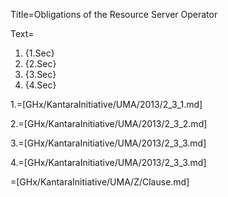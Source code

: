 Title=Obligations of the Resource Server Operator

Text=<ol><li>{1.Sec}<li>{2.Sec}<li>{3.Sec}<li>{4.Sec}</ol>

1.=[GHx/KantaraInitiative/UMA/2013/2_3_1.md]

2.=[GHx/KantaraInitiative/UMA/2013/2_3_2.md]

3.=[GHx/KantaraInitiative/UMA/2013/2_3_3.md]

4.=[GHx/KantaraInitiative/UMA/2013/2_3_3.md]

=[GHx/KantaraInitiative/UMA/Z/Clause.md]
